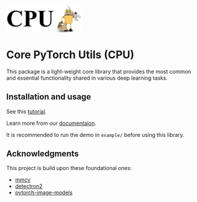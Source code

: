 <img src="docs/_static/logo.png" alt="drawing" width="200"/>

# Core PyTorch Utils (CPU)

This package is a light-weight core library that provides the most common and essential functionality shared in various deep learning tasks.

## Installation and usage

See this [tutorial](docs/tutorial.md).

Learn more from our [documentaion](https://core-pytorch-utils.readthedocs.io/en/latest/).

It is recommended to run the demo in `example/` before using this library.

## Acknowledgments

This project is build upon these foundational ones:

- [mmcv](https://github.com/open-mmlab/mmcv.git)
- [detectron2](https://github.com/facebookresearch/detectron2.git)
- [pytorch-image-models](https://github.com/rwightman/pytorch-image-models)
